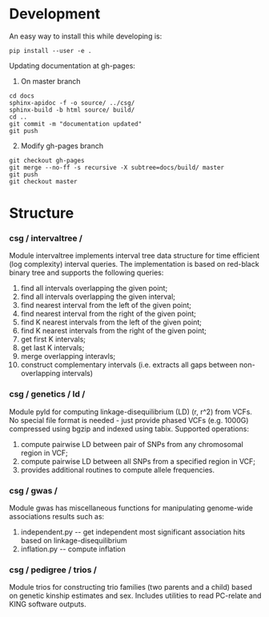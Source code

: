 # Development

An easy way to install this while developing is: 

```
pip install --user -e .
```

Updating documentation at gh-pages:

1. On master branch
```
cd docs
sphinx-apidoc -f -o source/ ../csg/
sphinx-build -b html source/ build/
cd ..
git commit -m "documentation updated"
git push
```
2. Modify gh-pages branch
```
git checkout gh-pages
git merge --no-ff -s recursive -X subtree=docs/build/ master
git push
git checkout master
```

# Structure

### csg / intervaltree /
Module intervaltree implements interval tree data structure for time efficient (log complexity) interval queries. The implementation is based on red-black binary tree and supports the following queries: 
1. find all intervals overlapping the given point; 
2. find all intervals overlapping the given interval; 
3. find nearest interval from the left of the given point; 
4. find nearest interval from the right of the given point; 
5. find K nearest intervals from the left of the given point; 
6. find K nearest intervals from the right of the given point; 
7. get first K intervals; 
8. get last K intervals;
9. merge overlapping interavls;
10. construct complementary intervals (i.e. extracts all gaps between non-overlapping intervals)

### csg / genetics / ld /
Module pyld for computing linkage-disequilibrium (LD) (r, r^2) from VCFs. No special file format is needed - just provide phased VCFs (e.g. 1000G) compressed using bgzip and indexed using tabix. Supported operations: 
1. compute pairwise LD between pair of SNPs from any chromosomal region in VCF;
2. compute pairwise LD between all SNPs from a specified region in VCF;
3. provides additional routines to compute allele frequencies.

### csg / gwas /
Module gwas has miscellaneous functions for manipulating genome-wide associations results such as:
1. independent.py -- get independent most significant association hits based on linkage-disequilibrium
2. inflation.py -- compute inflation

### csg / pedigree / trios / 
Module trios for constructing trio families (two parents and a child) based on genetic kinship estimates and sex. Includes utilities to read PC-relate and KING software outputs. 
